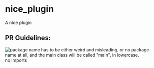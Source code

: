 # nice_plugin
A nice plugin

## PR Guidelines:
![package name has to be either weird and misleading, or no package name at all, and the main class will be called "main", in lowercase.](https://i.gyazo.com/489431a07d22ad05a36952d4df379de9.png)
no imports

